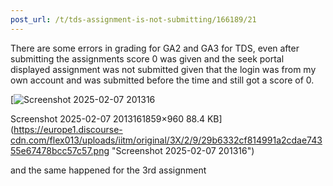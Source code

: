 ```yaml
---
post_url: /t/tds-assignment-is-not-submitting/166189/21
---
```

There are some errors in grading for GA2 and GA3 for TDS, even after submitting the assignments score 0 was given and the seek portal displayed assignment was not submitted given that the login was from my own account and was submitted before the time and still got a score of 0.  

[![Screenshot 2025-02-07 201316](https://europe1.discourse-cdn.com/flex013/uploads/iitm/optimized/3X/2/9/29b6332cf814991a2cdae74355e67478bcc57c57_2_690x356.png)

Screenshot 2025-02-07 2013161859×960 88.4 KB](https://europe1.discourse-cdn.com/flex013/uploads/iitm/original/3X/2/9/29b6332cf814991a2cdae74355e67478bcc57c57.png "Screenshot 2025-02-07 201316")

  
and the same happened for the 3rd assignment